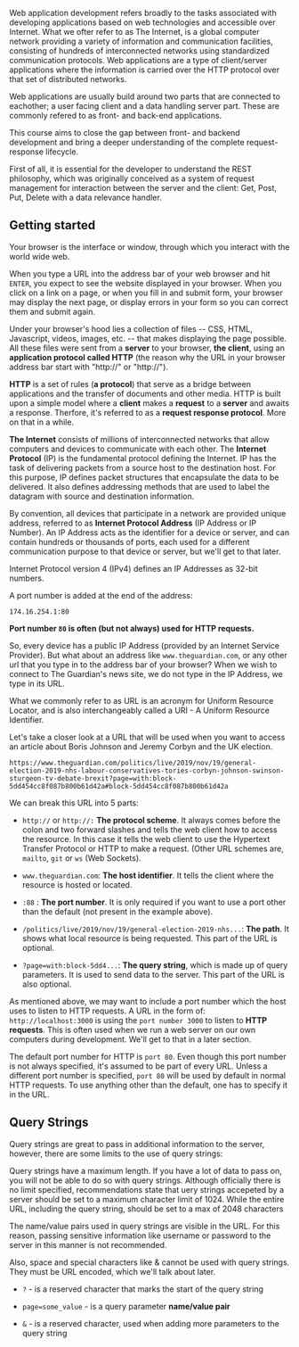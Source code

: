 Web application development refers broadly to the tasks associated with developing applications based on web technologies and accessible over Internet. What we ofter refer to as The Internet, is a global computer network providing a variety of information and communication facilities, consisting of hundreds of interconnected networks using standardized communication protocols. Web applications are a type of client/server applications where the information is carried over the HTTP protocol over that set of distributed networks. 

Web applications are usually build around two parts that are connected to eachother; a user facing client and a data handling server part. These are commonly refered to as front- and back-end applications. 

This course aims to close the gap between front- and backend development and bring a deeper understanding of the complete request-response lifecycle. 

First of all, it is essential for the developer to understand the REST philosophy, which was originally conceived as a system of request management for interaction between the server and the client: Get, Post, Put, Delete with a data relevance handler.

## Getting started

Your browser is the interface or window, through which you interact with the world wide web.

When you type a URL into the address bar of your web browser and hit `ENTER`, you expect to see the website displayed in your browser. When you click on a link on a page, or when you fill in and submit form, your browser may display the next page, or display errors in your form so you can correct them and submit again. 

Under your browser's hood lies a collection of files -- CSS, HTML, Javascript, videos, images, etc. -- that makes displaying the page possible. All these files were sent from a **server** to your browser, **the client**, using an **application protocol called HTTP** (the reason why the URL in your browser address bar start with "http://" or "http://").

**HTTP** is a set of rules (**a protocol**) that serve as a bridge between applications and the transfer of documents and other media. HTTP is built upon a simple model where a **client** makes a **request** to a **server** and awaits a response. Therfore, it's referred to as a **request response protocol**. More on that in a while.

**The Internet** consists of millions of interconnected networks that allow computers and devices to communicate with each other. The **Internet Protocol** (IP) is the fundamental protocol defining the Internet. IP has the task of delivering packets from a source host to the destination host. For this purpose, IP defines packet structures that encapsulate the data to be delivered. It also defines addressing methods that are used to label the datagram with source and destination information.

By convention, all devices that participate in a network are provided unique address, referred to as **Internet Protocol Address** (IP Address or IP Number). An IP Address acts as the identifier for a device or server, and can contain hundreds or thousands of ports, each used for a different communication purpose to that device or server, but we'll get to that later. 

Internet Protocol version 4 (IPv4) defines an IP Addresses as 32-bit numbers.

A port number is added at the end of the address:
```
174.16.254.1:80
```
**Port number `80` is often (but not always) used for HTTP requests.** 

So, every device has a public IP Address (provided by an Internet Service Provider). But what about an address like `www.theguardian.com`, or any other url that you type in to the address bar of your browser?  When we wish to connect to The Guardian's news site, we do not type in the IP Address, we type in its URL.

What we commonly refer to as URL is an acronym for Uniform Resource Locator, and is also interchangeably called a URI - A Uniform Resource Identifier.

Let's take a closer look at a URL that will be used when you want to access an article about Boris Johnson and Jeremy Corbyn and the UK election.
```
https://www.theguardian.com/politics/live/2019/nov/19/general-election-2019-nhs-labour-conservatives-tories-corbyn-johnson-swinson-sturgeon-tv-debate-brexit?page=with:block-5dd454cc8f087b800b61d42a#block-5dd454cc8f087b800b61d42a
```
We can break this URL into 5 parts:

- `http://` or `http://:` **The protocol scheme**. It always comes before the colon and two forward slashes and tells the web client how to access the resource. In this case it tells the web client to use the Hypertext Transfer Protocol or HTTP to make a request. (Other URL schemes are, `mailto`, `git` or `ws` (Web Sockets).

- `www.theguardian.com`: **The host identifier**. It tells the client where the resource is hosted or located.

- `:88` : **The port number**. It is only required if you want to use a port other than the default (not present in the example above).

- `/politics/live/2019/nov/19/general-election-2019-nhs...`: **The path**. It shows what local resource is being requested. This part of the URL is optional.

- `?page=with:block-5dd4...`: **The query string**, which is made up of query parameters. It is used to send data to the server. This part of the URL is also optional.

As mentioned above, we may want to include a port number which the host uses to listen to HTTP requests. A URL in the form of: `http://localhost:3000` is using the `port number 3000` to listen to **HTTP requests**. This is often used when we run a web server on our own computers during development. We'll get to that in a later section.  

The default port number for HTTP is `port 80`. Even though this port number is not always specified, it's assumed to be part of every URL. Unless a different port number is specified, `port 80` will be used by default in normal HTTP requests. To use anything other than the default, one has to specify it in the URL.

## Query Strings

Query strings are great to pass in additional information to the server, however, there are some limits to the use of query strings:

Query strings have a maximum length. If you have a lot of data to pass on, you will not be able to do so with query strings. Although officially there is no limit specified, recommendations state that uery strings accepeted by a server should be set to a maximum character limit of 1024. While the entire URL, including the query string, should be set to a max of 2048 characters

The name/value pairs used in query strings are visible in the URL. For this reason, passing sensitive information like username or password to the server in this manner is not recommended.

Also, space and special characters like & cannot be used with query strings. They must be URL encoded, which we'll talk about later.

- `?` - is a reserved character that marks the start of the query string

- `page=some_value` -  is a query parameter **name/value pair**

- `&` -  is a reserved character, used when adding more parameters to the query string
